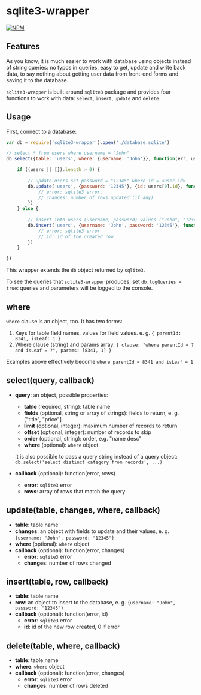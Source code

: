# sqlite3-wrapper

[![NPM](https://nodei.co/npm/sqlite3-wrapper.png?downloads=true)](https://nodei.co/npm/sqlite3-wrapper/)

## Features

As you know, it is much easier to work with database using objects instead of string queries:
no typos in queries, easy to get, update and write back data, 
to say nothing about getting user data from front-end forms and saving it to the database.

`sqlite3-wrapper` is built around `sqlite3` package and provides four functions to work with data: 
`select`, `insert`, `update` and `delete`. 

## Usage

First, connect to a database:

```javascript
var db = require('sqlite3-wrapper').open('./database.sqlite')

// select * from users where username = "John"
db.select({table: 'users', where: {username: 'John'}}, function(err, users) {

    if ((users || []).length > 0) {
    
        // update users set password = "12345" where id = <user.id>
        db.update('users', {password: '12345'}, {id: users[0].id}, function(error, changes) {
            // error: sqlite3 error, 
            // changes: number of rows updated (if any)
        })
    } else {
        
        // insert into users (username, password) values ("John", "12345")
        db.insert('users', {username: 'John', password: '12345'}, function(error, id) {
            // error: sqlite3 error
            // id: id of the created row
        })
    }

})

```

This wrapper extends the `db` object returned by `sqlite3`.

To see the queries that `sqlite3-wrapper` produces, set `db.logQueries = true`: queries and parameters will be logged to the console.

## where

`where` clause is an object, too. It has two forms:

1. Keys for table field names, values for field values. e. g. `{ parentId: 8341, isLeaf: 1 }`
2. Where clause (string) and params array: `{ clause: "where parentId = ? and isLeaf = ?", params: [8341, 1] }`

Examples above effectively become `where parentId = 8341 and isLeaf = 1`

## select(query, callback)

- **query**: an object, possible properties:
    - **table** (required, string): table name
    - **fields** (optional, string or array of strings): fields to return, e. g. ["title", "price"]
    - **limit** (optional, integer): maximum number of records to return
    - **offset** (optional, integer): number of records to skip
    - **order** (optional, string): order, e.g. "name desc"
    - **where** (optional): `where` object
    
    It is also possible to pass a query string instead of a query object: `db.select('select distinct category from records', ...)`
    
- **callback** (optional): function(error, rows)
    - **error**: `sqlite3` error
    - **rows**: array of rows that match the query

## update(table, changes, where, callback)

- **table**: table name
- **changes**: an object with fields to update and their values, e. g. `{username: "John", password: "12345"}`
- **where** (optional): `where` object
- **callback** (optional): function(error, changes)
    - **error**: `sqlite3` error
    - **changes**: number of rows changed
    
## insert(table, row, callback)
- **table**: table name
- **row**: an object to insert to the database, e. g. `{username: "John", password: "12345"}`
- **callback** (optional): function(error, id)
    - **error**: `sqlite3` error
    - **id**: id of the new row created, 0 if error
    
## delete(table, where, callback)
- **table**: table name
- **where**: `where` object
- **callback** (optional): function(error, changes)
    - **error**: `sqlite3` error
    - **changes**: number of rows deleted
